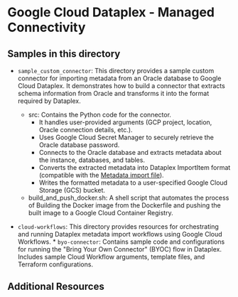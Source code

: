 # Google Cloud Dataplex - Managed Connectivity

## Samples in this directory

* `sample_custom_connector`: This directory provides a sample custom connector for importing metadata from an Oracle database to Google Cloud Dataplex. It demonstrates how to build a connector that extracts schema information from Oracle and transforms it into the format required by Dataplex.

  * src: Contains the Python code for the connector.
      * It handles user-provided arguments (GCP project, location, Oracle connection details, etc.).
      * Uses Google Cloud Secret Manager to securely retrieve the Oracle database password.
      * Connects to the Oracle database and extracts metadata about the instance, databases, and tables.
      * Converts the extracted metadata into Dataplex ImportItem format (compatible with the [Metadata import file](https://cloud.google.com/dataplex/docs/import-metadata#metadata-import-file)).
      * Writes the formatted metadata to a user-specified Google Cloud Storage (GCS) bucket.
  * build_and_push_docker.sh: A shell script that automates the process of Building the Docker image from the Dockerfile and    pushing the built image to a Google Cloud Container Registry.

* `cloud-workflows`: This directory provides resources for orchestrating and running Dataplex metadata import workflows using Google Cloud Workflows.
      * `byo-connector`: Contains sample code and configurations for running the "Bring Your Own Connector" (BYOC) flow in Dataplex. Includes sample Cloud Workflow arguments, template files, and Terraform configurations.


## Additional Resources
